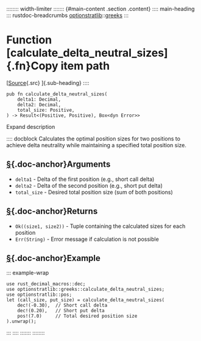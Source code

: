 :::::::: width-limiter
::::::: {#main-content .section .content}
:::: main-heading
::: rustdoc-breadcrumbs
[optionstratlib](../index.html)::[greeks](index.html)
:::

# Function [calculate_delta_neutral_sizes]{.fn}Copy item path

[[Source](../../src/optionstratlib/greeks/utils.rs.html#449-496){.src}
]{.sub-heading}
::::

``` {.rust .item-decl}
pub fn calculate_delta_neutral_sizes(
    delta1: Decimal,
    delta2: Decimal,
    total_size: Positive,
) -> Result<(Positive, Positive), Box<dyn Error>>
```

Expand description

:::: docblock
Calculates the optimal position sizes for two positions to achieve delta
neutrality while maintaining a specified total position size.

## [§](#arguments){.doc-anchor}Arguments

- `delta1` - Delta of the first position (e.g., short call delta)
- `delta2` - Delta of the second position (e.g., short put delta)
- `total_size` - Desired total position size (sum of both positions)

## [§](#returns){.doc-anchor}Returns

- `Ok((size1, size2))` - Tuple containing the calculated sizes for each
  position
- `Err(String)` - Error message if calculation is not possible

## [§](#example){.doc-anchor}Example

::: example-wrap
``` {.rust .rust-example-rendered}
use rust_decimal_macros::dec;
use optionstratlib::greeks::calculate_delta_neutral_sizes;
use optionstratlib::pos;
let (call_size, put_size) = calculate_delta_neutral_sizes(
    dec!(-0.30),  // Short call delta
    dec!(0.20),   // Short put delta
    pos!(7.0)     // Total desired position size
).unwrap();
```
:::
::::
:::::::
::::::::
